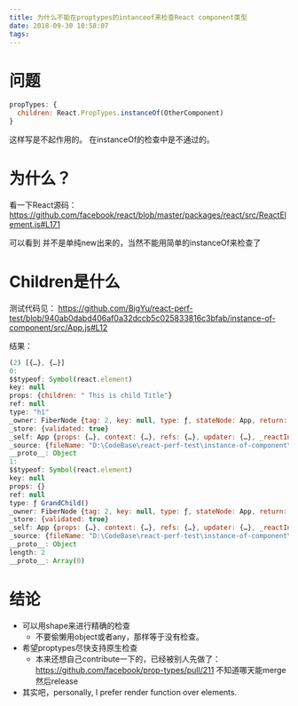```yaml
---
title: 为什么不能在proptypes的intanceof来检查React component类型
date: 2018-09-30 10:58:07
tags:
---
```


# 问题

```jsx
propTypes: {
  children: React.PropTypes.instanceOf(OtherComponent)
}
```

这样写是不起作用的。<OtherComponent> 在instanceOf的检查中是不通过的。

# 为什么？

看一下React源码：https://github.com/facebook/react/blob/master/packages/react/src/ReactElement.js#L171

可以看到<OtherComponent> 并不是单纯new出来的，当然不能用简单的instanceOf来检查了

# Children是什么

测试代码见： https://github.com/BigYu/react-perf-test/blob/940ab0dabd406af0a32dccb5c025833816c3bfab/instance-of-component/src/App.js#L12

结果：

```jsx
(2) [{…}, {…}]
0:
$$typeof: Symbol(react.element)
key: null
props: {children: " This is child Title"}
ref: null
type: "h1"
_owner: FiberNode {tag: 2, key: null, type: ƒ, stateNode: App, return: FiberNode, …}
_store: {validated: true}
_self: App {props: {…}, context: {…}, refs: {…}, updater: {…}, _reactInternalFiber: FiberNode, …}
_source: {fileName: "D:\CodeBase\react-perf-test\instance-of-component\src\App.js", lineNumber: 10}
__proto__: Object
1:
$$typeof: Symbol(react.element)
key: null
props: {}
ref: null
type: ƒ GrandChild()
_owner: FiberNode {tag: 2, key: null, type: ƒ, stateNode: App, return: FiberNode, …}
_store: {validated: true}
_self: App {props: {…}, context: {…}, refs: {…}, updater: {…}, _reactInternalFiber: FiberNode, …}
_source: {fileName: "D:\CodeBase\react-perf-test\instance-of-component\src\App.js", lineNumber: 11}
__proto__: Object
length: 2
__proto__: Array(0)
```

# 结论

- 可以用shape来进行精确的检查
  - 不要偷懒用object或者any，那样等于没有检查。
- 希望proptypes尽快支持原生检查
  - 本来还想自己contribute一下的，已经被别人先做了： https://github.com/facebook/prop-types/pull/211 不知道哪天能merge然后release
- 其实吧，personally, I prefer render function over elements.